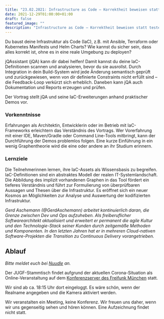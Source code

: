 ```yaml
---
title: "23.02.2021: Infrastructure as Code – Korrektheit beweisen statt testen"
date: 2021-12-29T01:00:00+01:00
draft: false
featured_image: ""
description: "Infrastructure as Code – Korrektheit beweisen statt testen"
---
```


Du baust deine Infrastruktur als Code (IaC), z.B. mit Ansible, Terraform oder Kubernetes Manifests und Helm Charts? Wie kannst du sicher sein, dass alles korrekt ist, ohne es in eine reale Umgebung zu deployen?

jQAssistant (jQA) kann dir dabei helfen! Damit kannst du deine IaC-Definitionen scannen und analysieren, bevor du sie ausrollst. Durch Integration in dein Build-System wird jede Änderung semantisch geprüft und zurückgewiesen, wenn von dir definierte Constraints nicht erfüllt sind – die Feedback-Loop verkürzt sich erheblich. Daneben kann jQA auch Dokumentation und Reports erzeugen und prüfen.

Der Vortrag stellt jQA und seine IaC-Erweiterungen anhand praktischer Demos vor.

### Vorkenntnisse

Erfahrungen als Architektin, Entwicklerin oder im Betrieb mit IaC-Frameworks erleichtern das Verständnis des Vortrags.
Wer Vorerfahrung mit einer IDE, Maven/Gradle oder Command Line-Tools mitbringt, kann der Durchführung der Demos problemlos folgen.
Eine kurze Einführung in ein wenig Graphentheorie wird die eine oder andere an ihr Studium erinnern.

### Lernziele

Die Teilnehmerinnen lernen, ihre IaC-Assets als Wissensbasis zu begreifen. IaC-Definitionen sind ein abstraktes Modell der realen IT-Systemlandschaft. Die Abbildung des implizit vorhandenen Graphen in das Tool fördert ein tieferes Verständnis und führt zur Formulierung von überprüfbaren Aussagen und Thesen über die Infrastruktur. Es eröffnet sich ein neuer Kosmos an Möglichkeiten zur Analyse und Auswertung der kodifizierten Infrastruktur.

_Gerd Aschemann (@GerdAschemann) arbeitet kontinuierlich daran, die Grenze zwischen Dev und Ops aufzuheben. Als freiberuflicher Softwarearchitekt aktualisiert und erweitert er permanent die agile Kultur und den Technologie-Stack seiner Kunden durch zeitgemäße Methoden und Komponenten. In den letzten Jahren hat er in mehreren Cloud-nativen Software-Projekten die Transition zu Continuous Delivery vorangetrieben._

## Ablauf 

_Bitte meldet euch bei [Nuudle]() an._

Der JUGF-Stammtisch findet aufgrund der aktuellen Corona-Situation als Online-Veranstaltung auf dem [Konferenzserver des Freifunk München](https://meet.ffmuc.net/jugfmeeting) statt.

Wir sind ab ca. 18:15 Uhr dort eingeloggt. Es wäre schön, wenn der Realname angegeben und die Kamera aktiviert werden.

Wir veranstalten ein Meeting, keine Konferenz. Wir freuen uns daher, wenn wir uns gegenseitig sehen und hören können.
Eine Aufzeichnung findet nicht statt.